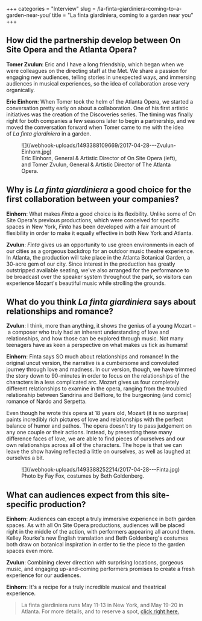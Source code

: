 +++
categories = "Interview"
slug = /la-finta-giardiniera-coming-to-a-garden-near-you/
title = "La finta giardiniera, coming to a garden near you"
+++

## How did the partnership develop between On Site Opera and the Atlanta Opera?

**Tomer Zvulun**: Eric and I have a long friendship, which began when we were colleagues on the directing staff at the Met. We share a passion for engaging new audiences, telling stories in unexpected ways, and immersing audiences in musical experiences, so the idea of collaboration arose very organically.

**Eric Einhorn**: When Tomer took the helm of the Atlanta Opera, we started a conversation pretty early on about a collaboration. One of his first artistic initiatives was the creation of the Discoveries series. The timing was finally right for both companies a few seasons later to begin a partnership, and we moved the conversation forward when Tomer came to me with the idea of *La finta giardiniera* in a garden.

<figure data-type="image">
![](/webhook-uploads/1493388109669/2017-04-28---Zvulun-Einhorn.jpg)
<figcaption>Eric Einhorn, General & Artistic Director of On Site Opera (left), and Tomer Zvulun, General & Artistic Director of The Atlanta Opera.</figcaption>
</figure>

## Why is *La finta giardiniera* a good choice for the first collaboration between your companies?

**Einhorn**: What makes *Finta* a good choice is its flexibility. Unlike some of On Site Opera's previous productions, which were conceived for specific spaces in New York, *Finta* has been developed with a fair amount of flexibility in order to make it equally effective in both New York and Atlanta. 

**Zvulun**: *Finta* gives us an opportunity to use green environments in each of our cities as a gorgeous backdrop for an outdoor music theatre experience. In Atlanta, the production will take place in the Atlanta Botanical Garden, a 30-acre gem of our city. Since interest in the production has greatly outstripped available seating, we've also arranged for the performance to be broadcast over the speaker system throughout the park, so visitors can experience Mozart's beautiful music while strolling the grounds.

## What do you think *La finta giardiniera* says about relationships and romance?

**Zvulun**: I think, more than anything, it shows the genius of a young Mozart – a composer who truly had an inherent understanding of love and relationships, and how those can be explored through music. Not many teenagers have as keen a perspective on what makes us tick as humans!

**Einhorn**: Finta says SO much about relationships and romance! In the original uncut version, the narrative is a cumbersome and convoluted journey through love and madness. In our version, though, we have trimmed the story down to 90-minutes in order to focus on the relationships of the characters in a less complicated arc. Mozart gives us four completely different relationships to examine in the opera, ranging from the troubled relationship between Sandrina and Belfiore, to the burgeoning (and comic) romance of Nardo and Serpetta. 

Even though he wrote this opera at 18 years old, Mozart (it is no surprise) paints incredibly rich pictures of love and relationships with the perfect balance of humor and pathos. The opera doesn't try to pass judgement on any one couple or their actions. Instead, by presenting these many difference faces of love, we are able to find pieces of ourselves and our own relationships across all of the characters. The hope is that we can leave the show having reflected a little on ourselves, as well as laughed at ourselves a bit.

<figure data-type="image">
![](/webhook-uploads/1493388252214/2017-04-28---Finta.jpg)
<figcaption>Photo by Fay Fox, costumes by Beth Goldenberg.</figcaption>
</figure>

## What can audiences expect from this site-specific production?

**Einhorn**: Audiences can except a truly immersive experience in both garden spaces. As with all On Site Opera productions, audiences will be placed right in the middle of the action, with performers appearing all around them. Kelley Rourke's new English translation and Beth Goldenberg's costumes both draw on botanical inspiration in order to tie the piece to the garden spaces even more.

**Zvulun**: Combining clever direction with surprising locations, gorgeous music, and engaging up-and-coming performers promises to create a fresh experience for our audiences.

**Einhorn**: It's a recipe for a truly incredible musical and theatrical experience.

>La finta giardiniera runs May 11-13 in New York, and May 19-20 in Atlanta. For more details, and to reserve a spot, [click right here.](http://osopera.org/productions/secretgardener/)
